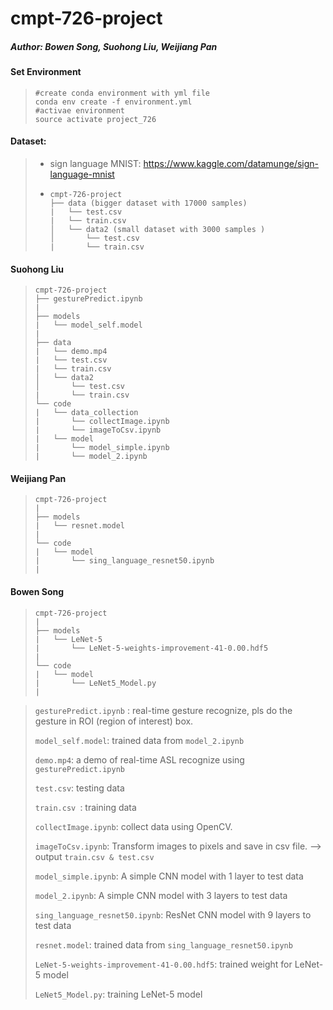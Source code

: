# cmpt-726-project

##### Author: Bowen Song,  Suohong Liu, Weijiang Pan

#### Set Environment

> ```shell
> #create conda environment with yml file
> conda env create -f environment.yml
> #activae environment
> source activate project_726
> ```

#### Dataset:

> * sign language MNIST: https://www.kaggle.com/datamunge/sign-language-mnist
>
> * ```shell
>   cmpt-726-project
>   ├── data (bigger dataset with 17000 samples)
>   |   └── test.csv 
>   |   └── train.csv 
>   │   └── data2 (small dataset with 3000 samples )
>   │       └── test.csv
>   |       └── train.csv
>   ```

#### Suohong Liu

> ```shell
> cmpt-726-project
> ├── gesturePredict.ipynb
> |
> ├── models
> |   └── model_self.model
> |
> ├── data
> |   └── demo.mp4
> |   └── test.csv
> |   └── train.csv
> │   └── data2
> │       └── test.csv
> |       └── train.csv
> └── code
> |   └── data_collection
> |       └── collectImage.ipynb
> |       └── imageToCsv.ipynb
> |   └── model
> |       └── model_simple.ipynb
> |       └── model_2.ipynb
> ```
>
#### Weijiang Pan
> ```shell
> cmpt-726-project
> |
> ├── models
> |   └── resnet.model
> |
> └── code
> |   └── model
> |       └── sing_language_resnet50.ipynb
> |       
> ```

#### Bowen Song
> ```shell
> cmpt-726-project
> |
> ├── models
> |   └── LeNet-5
> |       └── LeNet-5-weights-improvement-41-0.00.hdf5
> |
> └── code
> |   └── model
> |       └── LeNet5_Model.py
> |       
> ```

> `gesturePredict.ipynb` : real-time gesture recognize, pls do the gesture in ROI (region of interest) box.
>
> `model_self.model`: trained data from `model_2.ipynb`
>
> `demo.mp4`: a demo of real-time ASL recognize using `gesturePredict.ipynb`
>
> `test.csv`: testing data
>
> `train.csv `: training data
>
> `collectImage.ipynb`: collect data using OpenCV. 
>
> `imageToCsv.ipynb`: Transform images to pixels and save in csv file. --> output `train.csv & test.csv` 
>
> `model_simple.ipynb`: A simple CNN model with 1 layer to test data
>
> `model_2.ipynb`: A simple CNN model with 3 layers to test data
>
> `sing_language_resnet50.ipynb`: ResNet CNN model with 9 layers to test data
>
> `resnet.model`: trained data from `sing_language_resnet50.ipynb`
>
> `LeNet-5-weights-improvement-41-0.00.hdf5`: trained weight for LeNet-5 model
>
> `LeNet5_Model.py`: training LeNet-5 model






